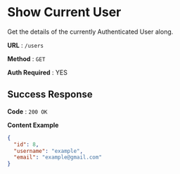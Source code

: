# Show Current User

Get the details of the currently Authenticated User along.

**URL** : `/users`

**Method** : `GET`

**Auth Required** : YES

## Success Response

**Code** : `200 OK`

**Content Example**

```json
{
  "id": 8,
  "username": "example",
  "email": "example@gmail.com"
}
```
